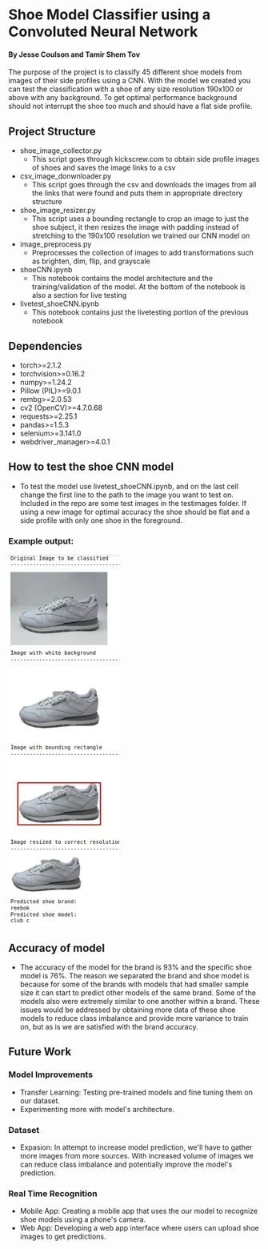 # Shoe Model Classifier using a Convoluted Neural Network
#### By Jesse Coulson and Tamir Shem Tov
The purpose of the project is to classify 45 different shoe models from images of their side profiles using a CNN. With the model we created you can test the classification with a shoe of any size resolution 190x100 or above with any background. To get optimal performance background should not interrupt the shoe too much and should have a flat side profile.

## Project Structure
- shoe_image_collector.py
  - This script goes through kickscrew.com to obtain side profile images of shoes and saves the image links to a csv
- csv_image_donwnloader.py
  - This script goes through the csv and downloads the images from all the links that were found and puts them in appropriate directory structure
- shoe_image_resizer.py
  - This script uses a bounding rectangle to crop an image to just the shoe subject, it then resizes the image with padding instead of stretching to the 190x100 resolution we trained our CNN model on
- image_preprocess.py
  - Preprocesses the collection of images to add transformations such as brighten, dim, flip, and grayscale
- shoeCNN.ipynb
  - This notebook contains the model architecture and the training/validation of the model. At the bottom of the notebook is also a section for live testing
- livetest_shoeCNN.ipynb
  - This notebook contains just the livetesting portion of the previous notebook

## Dependencies
- torch>=2.1.2
- torchvision>=0.16.2
- numpy>=1.24.2
- Pillow (PIL)>=9.0.1
- rembg>=2.0.53
- cv2 (OpenCV)>=4.7.0.68
- requests>=2.25.1
- pandas>=1.5.3
- selenium>=3.141.0
- webdriver_manager>=4.0.1


## How to test the shoe CNN model
- To test the model use livetest_shoeCNN.ipynb, and on the last cell change the first line to the path to the image you want to test on. Included in the repo are some test images in the testimages folder. If using a new image for optimal accuracy the shoe should be flat and a side profile with only one shoe in the foreground.

### Example output:

![Example output](testimages/example_output.jpg)

## Accuracy of model
- The accuracy of the model for the brand is 93% and the specific shoe model is 76%. The reason we separated the brand and shoe model is because for some of the brands with models that had smaller sample size it can start to predict other models of the same brand. Some of the models also were extremely similar to one another within a brand. These issues would be addressed by obtaining more data of these shoe models to reduce class imbalance and provide more variance to train on, but as is we are satisfied with the brand accuracy.

## Future Work
### Model Improvements
- Transfer Learning: Testing pre-trained models and fine tuning them on our dataset.
- Experimenting more with model's architecture.

### Dataset
- Expasion: In attempt to increase model prediction, we'll have to gather more images from more sources. With increased volume of images we can reduce class imbalance and potentially improve the model's prediction.

### Real Time Recognition
- Mobile App: Creating a mobile app that uses the our model to recognize shoe models using a phone's camera.
- Web App: Developing a web app interface where users can upload shoe images to get predictions.
